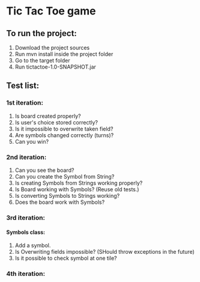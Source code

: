 # Tic Tac Toe game

## To run the project:
1. Download the project sources
2. Run mvn install inside the project folder
3. Go to the target folder
4. Run tictactoe-1.0-SNAPSHOT.jar

## Test list:
### 1st iteration:
1. Is board created properly?
2. Is user's choice stored correctly?
3. Is it impossible to overwrite taken field?
4. Are symbols changed correctly (turns)?
5. Can you win?

### 2nd iteration:
1. Can you see the board?
2. Can you create the Symbol from String?
3. Is creating Symbols from Strings working properly?
4. Is Board working with Symbols? (Reuse old tests.)
5. Is converting Symbols to Strings working?
6. Does the board work with Symbols?

### 3rd iteration:
#### Symbols class:
1. Add a symbol.
2. Is Overwriting fields impossible? (SHould throw exceptions in the future)
3. Is it possible to check symbol at one tile?

### 4th iteration:
####
